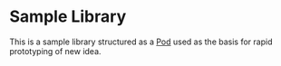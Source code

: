 Sample Library
================

This is a sample library structured as a [Pod](http://cocoapods.org) used as the basis for rapid prototyping of new idea.
